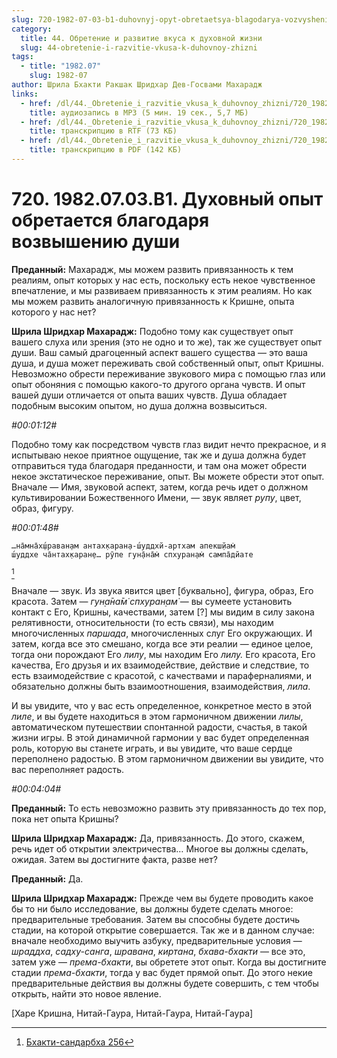 ```yaml
---
slug: 720-1982-07-03-b1-duhovnyj-opyt-obretaetsya-blagodarya-vozvysheniyu-dushi
category:
  title: 44. Обретение и развитие вкуса к духовной жизни
  slug: 44-obretenie-i-razvitie-vkusa-k-duhovnoy-zhizni
tags:
  - title: "1982.07"
    slug: 1982-07
author: Шрила Бхакти Ракшак Шридхар Дев-Госвами Махарадж
links:
  - href: /dl/44._Obretenie_i_razvitie_vkusa_k_duhovnoy_zhizni/720_1982.07.03.B1_SridharMj_Duhovnyj_opyt_obretaetsja_blagodarja_vozvysheniju_dushi.mp3
    title: аудиозапись в MP3 (5 мин. 19 сек., 5,7 МБ)
  - href: /dl/44._Obretenie_i_razvitie_vkusa_k_duhovnoy_zhizni/720_1982.07.03.B1_SridharMj_Duhovnyj_opyt_obretaetsja_blagodarja_vozvysheniju_dushi.rtf
    title: транскрипцию в RTF (73 КБ)
  - href: /dl/44._Obretenie_i_razvitie_vkusa_k_duhovnoy_zhizni/720_1982.07.03.B1_SridharMj_Duhovnyj_opyt_obretaetsja_blagodarja_vozvysheniju_dushi.pdf
    title: транскрипцию в PDF (142 КБ)
---
```


# 720. 1982.07.03.B1. Духовный опыт обретается благодаря возвышению души

**Преданный:** Махарадж, мы можем развить привязанность к тем реалиям, опыт которых у нас есть, поскольку есть некое чувственное впечатление, и мы развиваем привязанность к этим реалиям. Но как мы можем развить аналогичную привязанность к Кришне, опыта которого у нас нет?

**Шрила Шридхар Махарадж:** Подобно тому как существует опыт вашего слуха или зрения (это не одно и то же), так же существует опыт души. Ваш самый драгоценный аспект вашего существа — это ваша душа, и душа может переживать свой собственный опыт, опыт Кришны. Невозможно обрести переживание звукового мира с помощью глаз или опыт обоняния с помощью какого-то другого органа чувств. И опыт вашей души отличается от опыта ваших чувств. Душа обладает подобным высоким опытом, но душа должна возвыситься.

*#00:01:12#*

Подобно тому как посредством чувств глаз видит нечто прекрасное, и я испытываю некое приятное ощущение, так же и душа должна будет отправиться туда благодаря преданности, и там она может обрести некое экстатическое переживание, опыт. Вы можете обрести этот опыт. Вначале — Имя, звуковой аспект, затем, когда речь идет о должном культивировании Божественного Имени, — звук являет *рупу*, цвет, образ, фигуру.

*#00:01:48#*

    …на̄мна̄х̣ш́раван̣ам антах̣каран̣а-ш́уддхй-артхам апекш̣йам̇
    ш́уддхе ча̄нтах̣каран̣е… рӯпе гун̣а̄на̄м̇ спхуран̣ам̇ сампа̄дйате
[^_ftn1]

Вначале — звук. Из звука явится цвет [буквально], фигура, образ, Его красота. Затем — *гун̣а̄на̄м̇ спхуран̣ам̇* — вы сумеете установить контакт с Его, Кришны, качествами, затем [?] мы видим в силу закона релятивности, относительности (то есть связи), мы находим многочисленных *паршада*, многочисленных слуг Его окружающих. И затем, когда все это смешано, когда все эти реалии — единое целое, тогда они порождают Его *лилу*, мы находим Его *лилу.* Его красота, Его качества, Его друзья и их взаимодействие, действие и следствие, то есть взаимодействие с красотой, с качествами и параферналиями, и обязательно должны быть взаимоотношения, взаимодействия, *лила*.

И вы увидите, что у вас есть определенное, конкретное место в этой *лиле*, и вы будете находиться в этом гармоничном движении *лилы*, автоматическом путешествии спонтанной радости, счастья, в такой жизни игры. В этой динамичной гармонии у вас будет определенная роль, которую вы станете играть, и вы увидите, что ваше сердце переполнено радостью. В этом гармоничном движении вы увидите, что вас переполняет радость.

*#00:04:04#*

**Преданный:** То есть невозможно развить эту привязанность до тех пор, пока нет опыта Кришны?

**Шрила Шридхар Махарадж:** Да, привязанность. До этого, скажем, речь идет об открытии электричества… Многое вы должны сделать, ожидая. Затем вы достигните факта, разве нет?

**Преданный:** Да.

**Шрила Шридхар Махарадж:** Прежде чем вы будете проводить какое бы то ни было исследование, вы должны будете сделать многое: предварительные требования. Затем вы способны будете достичь стадии, на которой открытие совершается. Так же и в данном случае: вначале необходимо выучить азбуку, предварительные условия — *шраддха*, *садху-санга*, *шравана*, *киртана*, *бхава-бхакти* — все это, затем уже — *према-бхакти*, вы обретете этот опыт. Когда вы достигните стадии *према-бхакти*, тогда у вас будет прямой опыт. До этого некие предварительные действия вы должны будете совершить, с тем чтобы открыть, найти это новое явление.

[Харе Кришна, Нитай-Гаура, Нитай-Гаура, Нитай-Гаура]



[^_ftn1]: [Бхакти-сандарбха 256](../notes/bhakti-sandarbha/bhakti-sandarbha-256.md)
